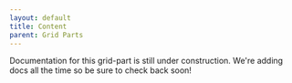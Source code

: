 ```yaml
---
layout: default
title: Content
parent: Grid Parts
---
```


Documentation for this grid-part is still under construction. We're adding docs all the time so be sure to check back soon!